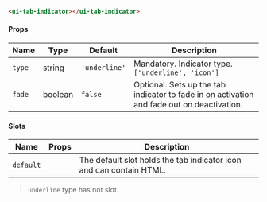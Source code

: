 ```html
<ui-tab-indicator></ui-tab-indicator>
```

#### Props

| Name   | Type    | Default       | Description                                                                                |
| ------ | ------- | ------------- | ------------------------------------------------------------------------------------------ |
| `type` | string  | `'underline'` | Mandatory. Indicator type. `['underline', 'icon']`                                         |
| `fade` | boolean | `false`       | Optional. Sets up the tab indicator to fade in on activation and fade out on deactivation. |

#### Slots

| Name      | Props | Description                                                         |
| --------- | ----- | ------------------------------------------------------------------- |
| `default` |       | The default slot holds the tab indicator icon and can contain HTML. |

> `underline` type has not slot.
